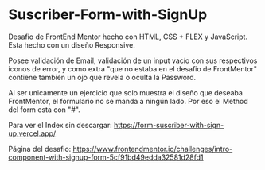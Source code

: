 # Suscriber-Form-with-SignUp
Desafio de FrontEnd Mentor hecho con HTML, CSS + FLEX y JavaScript. Esta hecho con un diseño Responsive.

Posee validación de Email, validación de un input vacío con sus respectivos iconos de error, y como extra "que no estaba en el desafio de FrontMentor" contiene también un ojo que revela o oculta la Password.

Al ser unicamente un ejercicio que solo muestra el diseño que deseaba FrontMentor, el formulario no se manda a ningún lado. Por eso el Method del form esta con "#".

Para ver el Index sin descargar: https://form-suscriber-with-sign-up.vercel.app/

Página del desafio: https://www.frontendmentor.io/challenges/intro-component-with-signup-form-5cf91bd49edda32581d28fd1
